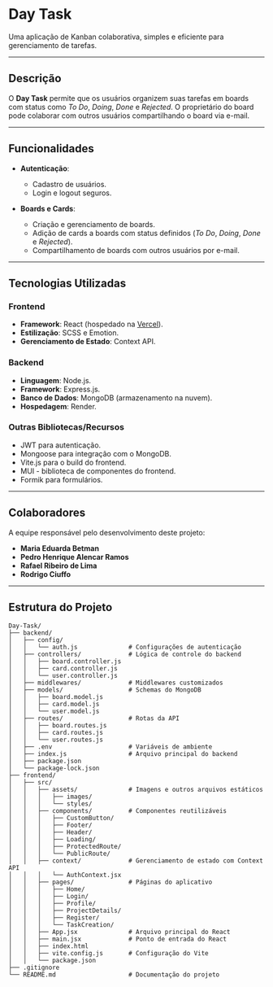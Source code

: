 # **Day Task**  

Uma aplicação de Kanban colaborativa, simples e eficiente para gerenciamento de tarefas.  

---

## **Descrição**  
O **Day Task** permite que os usuários organizem suas tarefas em boards com status como *To Do*, *Doing*, *Done* e *Rejected*. O proprietário do board pode colaborar com outros usuários compartilhando o board via e-mail.  

---

## **Funcionalidades**  

- **Autenticação**:  
  - Cadastro de usuários.  
  - Login e logout seguros.  

- **Boards e Cards**:  
  - Criação e gerenciamento de boards.  
  - Adição de cards a boards com status definidos (*To Do*, *Doing*, *Done* e *Rejected*).  
  - Compartilhamento de boards com outros usuários por e-mail.  

---

## **Tecnologias Utilizadas**  

### **Frontend**  
- **Framework**: React (hospedado na [Vercel](https://vercel.com)).  
- **Estilização**: SCSS e Emotion.  
- **Gerenciamento de Estado**: Context API.  

### **Backend**  
- **Linguagem**: Node.js.  
- **Framework**: Express.js.  
- **Banco de Dados**: MongoDB (armazenamento na nuvem).  
- **Hospedagem**: Render.  

### **Outras Bibliotecas/Recursos**  
- JWT para autenticação.  
- Mongoose para integração com o MongoDB.  
- Vite.js para o build do frontend.
- MUI - biblioteca de componentes do frontend.
- Formik para formulários.

---

## **Colaboradores**  

A equipe responsável pelo desenvolvimento deste projeto:  

- **Maria Eduarda Betman**  
- **Pedro Henrique Alencar Ramos**  
- **Rafael Ribeiro de Lima**  
- **Rodrigo Ciuffo**  

---  

## **Estrutura do Projeto**  

```plaintext
Day-Task/
├── backend/
│   ├── config/
│   │   └── auth.js              # Configurações de autenticação
│   ├── controllers/             # Lógica de controle do backend
│   │   ├── board.controller.js
│   │   ├── card.controller.js
│   │   └── user.controller.js
│   ├── middlewares/             # Middlewares customizados
│   ├── models/                  # Schemas do MongoDB
│   │   ├── board.model.js
│   │   ├── card.model.js
│   │   └── user.model.js
│   ├── routes/                  # Rotas da API
│   │   ├── board.routes.js
│   │   ├── card.routes.js
│   │   └── user.routes.js
│   ├── .env                     # Variáveis de ambiente
│   ├── index.js                 # Arquivo principal do backend
│   ├── package.json
│   └── package-lock.json
├── frontend/
│   ├── src/
│   │   ├── assets/              # Imagens e outros arquivos estáticos
│   │   │   ├── images/
│   │   │   └── styles/
│   │   ├── components/          # Componentes reutilizáveis
│   │   │   ├── CustomButton/
│   │   │   ├── Footer/
│   │   │   ├── Header/
│   │   │   ├── Loading/
│   │   │   ├── ProtectedRoute/
│   │   │   └── PublicRoute/
│   │   ├── context/             # Gerenciamento de estado com Context API
│   │   │   └── AuthContext.jsx
│   │   ├── pages/               # Páginas do aplicativo
│   │   │   ├── Home/
│   │   │   ├── Login/
│   │   │   ├── Profile/
│   │   │   ├── ProjectDetails/
│   │   │   ├── Register/
│   │   │   └── TaskCreation/
│   │   ├── App.jsx              # Arquivo principal do React
│   │   ├── main.jsx             # Ponto de entrada do React
│   │   ├── index.html
│   │   ├── vite.config.js       # Configuração do Vite
│   │   └── package.json
├── .gitignore
└── README.md                    # Documentação do projeto
